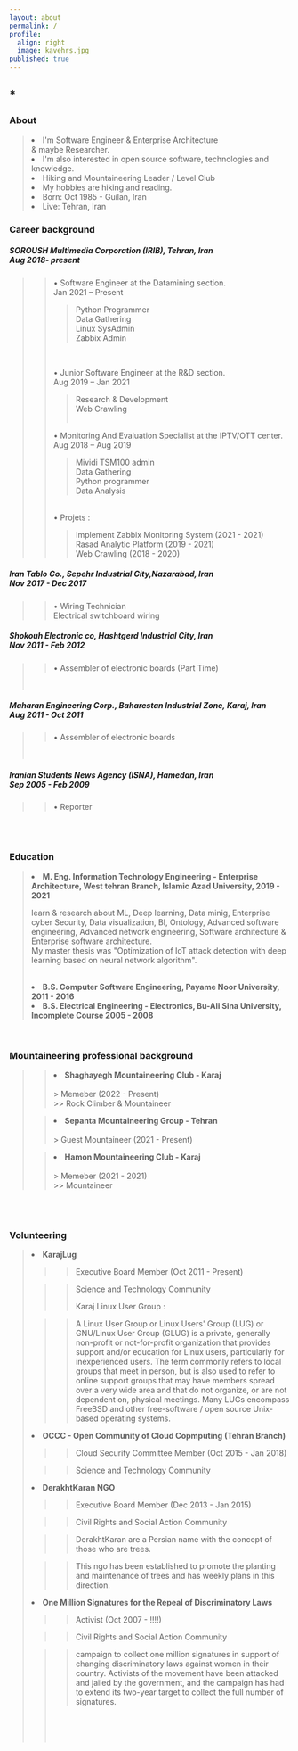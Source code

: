 ```yaml
---
layout: about
permalink: /
profile:
  align: right
  image: kavehrs.jpg
published: true
---
```


## *

### About
<blockquote>
 <li> I'm Software Engineer & Enterprise Architecture <br>
 & maybe Researcher.</li>
 <li> I'm also interested in open source software, technologies and knowledge. </li>
 <li> Hiking and Mountaineering Leader / Level Club </li>
  <li> My hobbies are hiking and reading.</li>
 <li> Born: Oct 1985 - Guilan, Iran </li>
 <li> Live: Tehran, Iran </li></blockquote>






### Career background
>>


##### SOROUSH Multimedia Corporation (IRIB), Tehran, Iran<br> Aug 2018- present
>> •	Software Engineer at the Datamining section.<br> Jan 2021 – Present<br>
>>> Python Programmer<br>
>>> Data Gathering<br>
>>> Linux SysAdmin<br>
>>> Zabbix Admin<br>
>>
>> ‌ <br>
>>
>> •	Junior Software Engineer at the R&D section.<br> Aug 2019 – Jan 2021<br>
>>> Research & Development<br>
>>> Web Crawling<br>
>> ‌ <br>
>>
>> •	Monitoring And Evaluation Specialist at the IPTV/OTT center.<br> Aug 2018 – Aug 2019<br>
>>> Mividi TSM100 admin<br>
>>> Data Gathering<br>
>>> Python programmer<br>
>>>Data Analysis<br>
>>
>> ‌ <br>
>> •	Projets :<br>
>>> Implement Zabbix Monitoring System (2021 - 2021)<br>
>>> Rasad Analytic Platform (2019 - 2021)<br>
>>> Web Crawling (2018 - 2020)<br>
>
>
##### Iran Tablo Co., Sepehr Industrial City,Nazarabad, Iran<br> Nov 2017 - Dec 2017<br>
>> •	Wiring Technician<br> Electrical switchboard wiring<br>
>
>
##### Shokouh Electronic co, Hashtgerd Industrial City, Iran<br> Nov 2011 - Feb 2012<br>
>> •	Assembler of electronic boards (Part Time)<br>
><br>
>
##### Maharan Engineering Corp., Baharestan Industrial Zone, Karaj, Iran<br> Aug 2011 - Oct 2011<br>
>> •	Assembler of electronic boards<br>
><br>
>
##### Iranian Students News Agency (ISNA), Hamedan, Iran<br> Sep 2005 - Feb 2009<br>
>> •	Reporter<br>


<br><br>

### Education
<blockquote>
<li> <strong> M. Eng. Information Technology Engineering - Enterprise Architecture, West tehran Branch, Islamic Azad University, 2019 - 2021 </strong>
    <p>learn & research about ML, Deep learning, Data minig, Enterprise cyber Security, Data visualization, BI, Ontology, Advanced software engineering, Advanced     network engineering, Software architecture & Enterprise software architecture.<br>My  master thesis was "Optimization of IoT attack detection with deep learning based on neural network algorithm". </p> </li> <br>
    
<li><strong> B.S. Computer Software Engineering, Payame Noor University, 2011 - 2016 </strong> </li> 
<li><strong> B.S. Electrical Engineering - Electronics, Bu-Ali Sina University, Incomplete Course 2005 - 2008 </strong></li>  </blockquote>  
  <br>
  
  
### Mountaineering professional background
<blockquote>

> <li> <strong> Shaghayegh Mountaineering Club - Karaj </strong>  <br>
>     <br>
>> Memeber (2022 - Present)   <br> 
>>> Rock Climber &   Mountaineer <br> 
  
  
> <li> <strong> Sepanta Mountaineering Group - Tehran </strong>  <br> 
>     <br>
>> Guest Mountaineer (2021 - Present) <br>
  
  
  
> <li> <strong> Hamon Mountaineering Club - Karaj</strong><br>
>    <br>
>> Memeber (2021 - 2021) <br>
>>> Mountaineer   <br>
  
</blockquote>
 
<br><br>



### Volunteering   
<blockquote>

<li> <strong> KarajLug</strong> <br>
  
>> Executive Board Member (Oct 2011 - Present) <br>
  
>> Science and Technology Community<br>
>>
>> Karaj Linux User Group :<br>
  
>> A Linux User Group or Linux Users' Group (LUG) or GNU/Linux User Group (GLUG) is a private, generally non-profit or not-for-profit organization that provides support and/or education for Linux users, particularly for inexperienced users. The term commonly refers to local groups that meet in person, but is also used to refer to online support groups that may have members spread over a very wide area and that do not organize, or are not dependent on, physical meetings. Many LUGs encompass FreeBSD and other free-software / open source Unix-based operating systems.<br>

<li> <strong> OCCC - Open Community of Cloud Copmputing (Tehran Branch)</strong><br>
  
>> Cloud Security Committee Member (Oct 2015 - Jan 2018)<br>
  
>> Science and Technology Community<br>

<li> <strong> DerakhtKaran NGO </strong><br>
  
>> Executive Board Member (Dec 2013 - Jan 2015) <br>
  
>> Civil Rights and Social Action Community<br>
  
>> DerakhtKaran are a Persian name with the concept of those who are trees.<br>
  
>> This ngo has been established to promote the planting and maintenance of trees and has weekly plans in this direction.<br>
  
<li><strong>One Million Signatures for the Repeal of Discriminatory Laws </strong><br>
  
>> Activist (Oct 2007 - !!!!) <br>
  
>> Civil Rights and Social Action Community <br>
  
>> campaign to collect one million signatures in support of changing discriminatory laws against women in their country. Activists of the movement have been attacked and jailed by the government, and the campaign has had to extend its two-year target to collect the full number of signatures. </blockquote>
<br><br><br>
  
  




